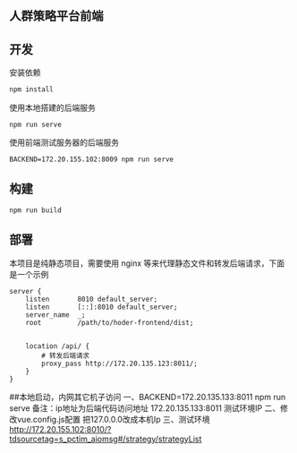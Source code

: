 人群策略平台前端
---

## 开发
安装依赖
```bash
npm install
```

使用本地搭建的后端服务
```
npm run serve
```

使用前端测试服务器的后端服务
```
BACKEND=172.20.155.102:8009 npm run serve
```

## 构建
```
npm run build

```
## 部署
本项目是纯静态项目，需要使用 nginx 等来代理静态文件和转发后端请求，下面是一个示例
```
server {
    listen       8010 default_server;
    listen       [::]:8010 default_server;
    server_name  _;
    root         /path/to/hoder-frontend/dist;


    location /api/ {
        # 转发后端请求
        proxy_pass http://172.20.135.123:8011/;
    }
}

```
##本地启动，内网其它机子访问
一、BACKEND=172.20.135.133:8011 npm run serve
备注：ip地址为后端代码访问地址 172.20.135.133:8011 测试环境IP
二、修改vue.config.js配置
把127.0.0.0改成本机Ip
三、测试环境
http://172.20.155.102:8010/?tdsourcetag=s_pctim_aiomsg#/strategy/strategyList
